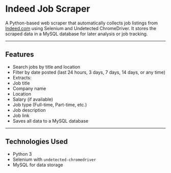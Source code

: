 #  Indeed Job Scraper

A Python-based web scraper that automatically collects job listings from [Indeed.com](https://www.indeed.com) using Selenium and Undetected ChromeDriver. It stores the scraped data in a MySQL database for later analysis or job tracking.

---

##  Features

-  Search jobs by title and location
-  Filter by date posted (last 24 hours, 3 days, 7 days, 14 days, or any time)
-  Extracts:
  - Job title
  - Company name
  - Location
  - Salary (if available)
  - Job type (Full-time, Part-time, etc.)
  - Job description
  - Job link
-  Saves all data to a MySQL database 

---

##  Technologies Used

- Python 3
- Selenium with `undetected-chromedriver`
- MySQL for data storage




